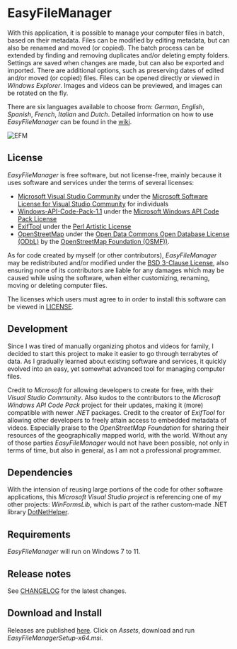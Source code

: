# EasyFileManager

With this application, it is possible to manage your computer files in batch, based on their metadata. Files can be modified by editing metadata, but can also be renamed and moved (or copied). The batch process can be extended by finding and removing duplicates and/or deleting empty folders. Settings are saved when changes are made, but can also be exported and imported. There are additional options, such as preserving dates of edited and/or moved (or copied) files. Files can be opened directly or viewed in *Windows Explorer*. Images and videos can be previewed, and images can be rotated on the fly.

There are six languages available to choose from: *German*, *English*, *Spanish*, *French*, *Italian* and *Dutch*. Detailed information on how to use *EasyFileManager* can be found in the [wiki](https://github.com/rafcolson/EasyFileManager/wiki).

![EFM](https://github.com/rafcolson/EasyFileManager/assets/10002909/65289d0a-4a7c-4fc6-989b-fa48eb6fccb1)

License
-------
*EasyFileManager* is free software, but not license-free, mainly because it uses software and services under the terms of several licenses:
- [Microsoft Visual Studio Community](https://visualstudio.microsoft.com/vs/community/) under the [Microsoft Software License for Visual Studio Community](https://visualstudio.microsoft.com/license-terms/vs2022-ga-community) for individuals
- [Windows-API-Code-Pack-1.1](https://github.com/aybe/Windows-API-Code-Pack-1.1) under the [Microsoft Windows API Code Pack License](https://web.archive.org/web/20130717101016/http://archive.msdn.microsoft.com/WindowsAPICodePack/Project/License.aspx)
- [ExifTool](https://exiftool.org) under the [Perl Artistic License](https://dev.perl.org/licenses/artistic.html)
- [OpenStreetMap](https://www.openstreetmap.org) under the [Open Data Commons Open Database License (ODbL)](https://opendatacommons.org/licenses/odbl/) by the [OpenStreetMap Foundation (OSMF))](https://osmfoundation.org).

As for code created by myself (or other contributors), *EasyFileManager* may be redistributed and/or modified under the [BSD 3-Clause License](https://opensource.org/licenses/BSD-3-Clause), also ensuring none of its contributors are liable for any damages which may be caused while using the software, when either customizing, renaming, moving or deleting computer files.

The licenses which users must agree to in order to install this software can be viewed in [LICENSE](https://github.com/rafcolson/EasyFileManager/blob/main/LICENSE).

Development
-----------
Since I was tired of manually organizing photos and videos for family, I decided to start this project to make it easier to go through terrabytes of data. As I gradually learned about existing software and services, it quickly evolved into an easy, yet somewhat advanced tool for managing computer files.

Credit to *Microsoft* for allowing developers to create for free, with their *Visual Studio Community*. Also kudos to the contributors to the *Microsoft Windows API Code Pack* project for their updates, making it (more) compatible with newer *.NET* packages. Credit to the creator of *ExifTool* for allowing other developers to freely attain access to embedded metadata of videos. Especially praise to the *OpenStreetMap Foundation* for sharing their resources of the geographically mapped world, with the world. Without any of those parties *EasyFileManager* would not have been possible, not only in terms of time, but also in general, as I am not a professional programmer.

Dependencies
------------
With the intension of reusing large portions of the code for other software applications, this *Microsoft Visual Studio project* is referencing one of my other projects: *WinFormsLib*, which is part of the rather custom-made .NET library [DotNetHelper](https://github.com/rafcolson/DotNetHelper).

Requirements
------------
*EasyFileManager* will run on Windows 7 to 11.

Release notes
-------------
See [CHANGELOG](https://github.com/rafcolson/EasyFileManager/blob/main/CHANGELOG) for the latest changes.

Download and Install
--------------------
Releases are published [here](https://github.com/rafcolson/EasyFileManager/releases). Click on *Assets*, download and run *EasyFileManagerSetup-x64.msi*.

